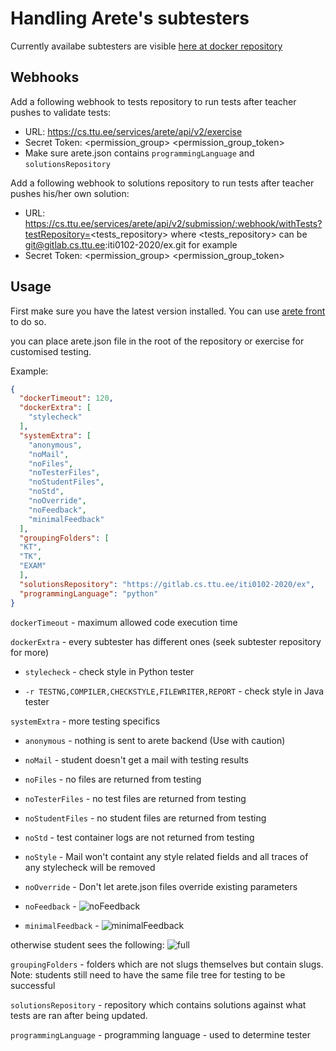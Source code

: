 # Handling Arete's subtesters

Currently availabe subtesters are visible [here at docker repository](https://hub.docker.com/search?q=automatedtestingservice&type=image)

## Webhooks

Add a following webhook to tests repository to run tests after teacher pushes to validate tests:
 - URL: https://cs.ttu.ee/services/arete/api/v2/exercise
 - Secret Token: <permission_group> <permission_group_token>
 - Make sure arete.json contains `programmingLanguage` and `solutionsRepository`

Add a following webhook to solutions repository to run tests after teacher pushes his/her own solution:
 - URL: https://cs.ttu.ee/services/arete/api/v2/submission/:webhook/withTests?testRepository=<tests_repository> where <tests_repository> can be git@gitlab.cs.ttu.ee:iti0102-2020/ex.git for example
 - Secret Token: <permission_group> <permission_group_token>


## Usage

First make sure you have the latest version installed. You can use [arete front](https://gitlab.cs.ttu.ee/testing/arete-ui) to do so.

you can place arete.json file in the root of the repository or exercise for customised testing.

Example:
````json
{
  "dockerTimeout": 120,
  "dockerExtra": [
    "stylecheck"
  ],
  "systemExtra": [
    "anonymous",
    "noMail",
    "noFiles",
    "noTesterFiles",
    "noStudentFiles",
    "noStd",
    "noOverride",
    "noFeedback",
    "minimalFeedback"
  ],
  "groupingFolders": [
  "KT",
  "TK",
  "EXAM"
  ],
  "solutionsRepository": "https://gitlab.cs.ttu.ee/iti0102-2020/ex",
  "programmingLanguage": "python"
}
````

```dockerTimeout``` - maximum allowed code execution time

```dockerExtra``` - every subtester has different ones (seek subtester repository for more)

   * ```stylecheck``` - check style in Python tester

   * ```-r TESTNG,COMPILER,CHECKSTYLE,FILEWRITER,REPORT``` - check style in Java tester

```systemExtra``` - more testing specifics

   * ```anonymous``` - nothing is sent to arete backend (Use with caution)

   * ```noMail``` - student doesn't get a mail with testing results
   
   * ```noFiles``` - no files are returned from testing
   
   * ```noTesterFiles``` - no test files are returned from testing
   
   * ```noStudentFiles``` - no student files are returned from testing
   
   * ```noStd``` - test container logs are not returned from testing
   
   * ```noStyle``` - Mail won't containt any style related fields and all traces of any stylecheck will be removed
   
   * ```noOverride``` - Don't let arete.json files override existing parameters
   
   * ```noFeedback``` - ![noFeedback](../pictures/none.png)
   
   * ```minimalFeedback``` - ![minimalFeedback](../pictures/minimal.png)
   
   otherwise student sees the following: ![full](../pictures/full.png)

```groupingFolders``` - folders which are not slugs themselves but contain slugs. Note: students still need to have the same file tree for testing to be successful

```solutionsRepository``` - repository which contains solutions against what tests are ran after being updated.

```programmingLanguage``` - programming language - used to determine tester
